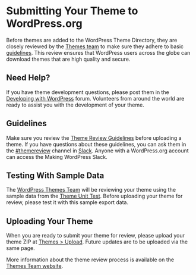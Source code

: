 # Submitting Your Theme to WordPress.org

Before themes are added to the WordPress Theme Directory, they are closely reviewed by the [Themes team](https://make.wordpress.org/themes/) to make sure they adhere to basic [guidelines](https://make.wordpress.org/themes/handbook/review/required/). This review ensures that WordPress users across the globe can download themes that are high quality and secure.

## Need Help?

If you have theme development questions, please post them in the [Developing with WordPress](https://wordpress.org/support/forum/wp-advanced/) forum. Volunteers from around the world are ready to assist you with the development of your theme.

## Guidelines

Make sure you review the [Theme Review Guidelines](https://make.wordpress.org/themes/handbook/review/required/) before uploading a theme. If you have questions about these guidelines, you can ask them in the [#themereview](https://wordpress.slack.com/messages/themereview/) channel in [Slack](https://chat.wordpress.org/). Anyone with a WordPress.org account can access the Making WordPress Slack.

## Testing With Sample Data

The [WordPress Themes Team](https://make.wordpress.org/themes/) will be reviewing your theme using the sample data from the [Theme Unit Test](https://developer.wordpress.org/themes/release/testing/). Before uploading your theme for review, please test it with this sample export data.

## Uploading Your Theme

When you are ready to submit your theme for review, please upload your theme ZIP at [Themes > Upload](https://wordpress.org/themes/getting-started/). Future updates are to be uploaded via the same page.

More information about the theme review process is available on the [Themes Team website](https://make.wordpress.org/themes/handbook/review/).
